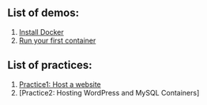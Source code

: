 ## List of demos:
1. [Install Docker](docker-installation-centos.md)
2. [Run your first container](create-first-container.md)

## List of practices:
1. [Practice1: Host a website](practice1.md)
2. [Practice2: Hosting WordPress and MySQL Containers]
